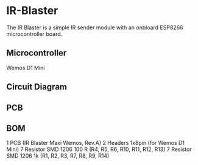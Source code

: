 # IR-Blaster

The IR Blaster is a simple IR sender module with an onbloard ESP8266 microcontroller board.

## Microcontroller
Wemos D1 Mini

## Circuit Diagram


## PCB

## BOM
1 PCB (IR Blaster Maxi Wemos, Rev.A)
2 Headers 1x8pin (for Wemos D1 Mini)
7 Resistor SMD 1206 100 R (R4, R5, R6, R10, R11, R12, R13)
7 Resistor SMD 1206 1k (R1, R2, R3, R7, R8, R9, R14)

